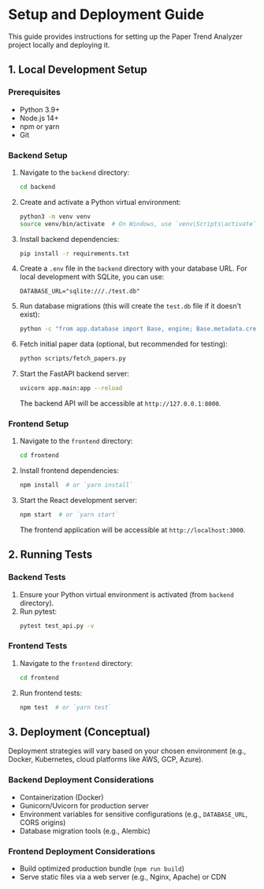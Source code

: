 # Setup and Deployment Guide

This guide provides instructions for setting up the Paper Trend Analyzer project locally and deploying it.

## 1. Local Development Setup

### Prerequisites
- Python 3.9+
- Node.js 14+
- npm or yarn
- Git

### Backend Setup
1. Navigate to the `backend` directory:
   ```bash
   cd backend
   ```
2. Create and activate a Python virtual environment:
   ```bash
   python3 -m venv venv
   source venv/bin/activate  # On Windows, use `venv\Scripts\activate`
   ```
3. Install backend dependencies:
   ```bash
   pip install -r requirements.txt
   ```
4. Create a `.env` file in the `backend` directory with your database URL. For local development with SQLite, you can use:
   ```
   DATABASE_URL="sqlite:///./test.db"
   ```
5. Run database migrations (this will create the `test.db` file if it doesn't exist):
   ```bash
   python -c "from app.database import Base, engine; Base.metadata.create_all(bind=engine)"
   ```
6. Fetch initial paper data (optional, but recommended for testing):
   ```bash
   python scripts/fetch_papers.py
   ```
7. Start the FastAPI backend server:
   ```bash
   uvicorn app.main:app --reload
   ```
   The backend API will be accessible at `http://127.0.0.1:8000`.

### Frontend Setup
1. Navigate to the `frontend` directory:
   ```bash
   cd frontend
   ```
2. Install frontend dependencies:
   ```bash
   npm install  # or `yarn install`
   ```
3. Start the React development server:
   ```bash
   npm start  # or `yarn start`
   ```
   The frontend application will be accessible at `http://localhost:3000`.

## 2. Running Tests

### Backend Tests
1. Ensure your Python virtual environment is activated (from `backend` directory).
2. Run pytest:
   ```bash
   pytest test_api.py -v
   ```

### Frontend Tests
1. Navigate to the `frontend` directory:
   ```bash
   cd frontend
   ```
2. Run frontend tests:
   ```bash
   npm test  # or `yarn test`
   ```

## 3. Deployment (Conceptual)

Deployment strategies will vary based on your chosen environment (e.g., Docker, Kubernetes, cloud platforms like AWS, GCP, Azure).

### Backend Deployment Considerations
- Containerization (Docker)
- Gunicorn/Uvicorn for production server
- Environment variables for sensitive configurations (e.g., `DATABASE_URL`, CORS origins)
- Database migration tools (e.g., Alembic)

### Frontend Deployment Considerations
- Build optimized production bundle (`npm run build`)
- Serve static files via a web server (e.g., Nginx, Apache) or CDN

